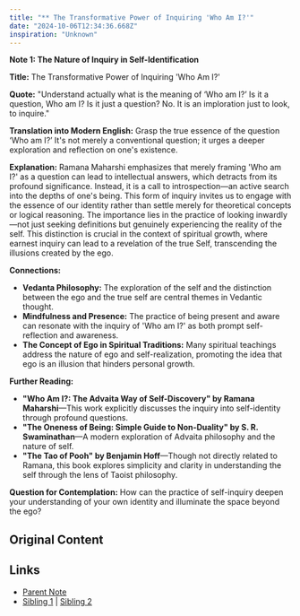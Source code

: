 ```yaml
---
title: "** The Transformative Power of Inquiring 'Who Am I?'"
date: "2024-10-06T12:34:36.668Z"
inspiration: "Unknown"
---
```



**Note 1: The Nature of Inquiry in Self-Identification**

**Title:** The Transformative Power of Inquiring 'Who Am I?'

**Quote:** "Understand actually what is the meaning of ‘Who am I?’ Is it a question, Who am I? Is it just a question? No. It is an imploration just to look, to inquire."

**Translation into Modern English:** Grasp the true essence of the question ‘Who am I?’ It's not merely a conventional question; it urges a deeper exploration and reflection on one's existence.

**Explanation:** Ramana Maharshi emphasizes that merely framing 'Who am I?' as a question can lead to intellectual answers, which detracts from its profound significance. Instead, it is a call to introspection—an active search into the depths of one's being. This form of inquiry invites us to engage with the essence of our identity rather than settle merely for theoretical concepts or logical reasoning. The importance lies in the practice of looking inwardly—not just seeking definitions but genuinely experiencing the reality of the self. This distinction is crucial in the context of spiritual growth, where earnest inquiry can lead to a revelation of the true Self, transcending the illusions created by the ego.

**Connections:**
- **Vedanta Philosophy:** The exploration of the self and the distinction between the ego and the true self are central themes in Vedantic thought.
- **Mindfulness and Presence:** The practice of being present and aware can resonate with the inquiry of 'Who am I?' as both prompt self-reflection and awareness.
- **The Concept of Ego in Spiritual Traditions:** Many spiritual teachings address the nature of ego and self-realization, promoting the idea that ego is an illusion that hinders personal growth.

**Further Reading:**
- **"Who Am I?: The Advaita Way of Self-Discovery" by Ramana Maharshi**—This work explicitly discusses the inquiry into self-identity through profound questions.
- **"The Oneness of Being: Simple Guide to Non-Duality" by S. R. Swaminathan**—A modern exploration of Advaita philosophy and the nature of self.
- **"The Tao of Pooh" by Benjamin Hoff**—Though not directly related to Ramana, this book explores simplicity and clarity in understanding the self through the lens of Taoist philosophy.

**Question for Contemplation:** How can the practice of self-inquiry deepen your understanding of your own identity and illuminate the space beyond the ego?



## Original Content



## Links

- [Parent Note](/parent-note.md)
- [Sibling 1](/zettel1.md) | [Sibling 2](/zettel2.md)
